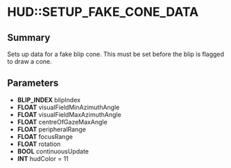 # HUD::SETUP_FAKE_CONE_DATA

## Summary
Sets up data for a fake blip cone. This must be set before the blip is flagged to draw a cone.

## Parameters
* **BLIP_INDEX** blipIndex
* **FLOAT** visualFieldMinAzimuthAngle
* **FLOAT** visualFieldMaxAzimuthAngle
* **FLOAT** centreOfGazeMaxAngle
* **FLOAT** peripheralRange
* **FLOAT** focusRange
* **FLOAT** rotation
* **BOOL** continuousUpdate
* **INT** hudColor = 11